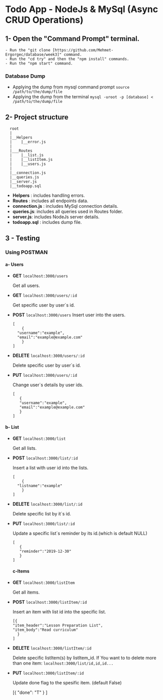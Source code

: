 # Todo App - NodeJs & MySql (Async CRUD Operations)

## 1- Open the "Command Prompt" terminal.

```
- Run the "git clone [https://github.com/Mehmet-Ergorgec/database/week3]" command.
- Run the "cd try" and then the "npm install" commands.
- Run the "npm start" command.
```

### Database Dump

- Applying the dump from mysql command prompt `source /path/to/the/dump/file`
- Applying the dump from the terminal `mysql -uroot -p [database] < /path/to/the/dump/file`

## 2- Project structure

```
  root
  |
  |__Helpers
  |    |__error.js
  |
  |___Routes
  |    |__list.js
  |    |__listItem.js
  |    |__users.js
  |
  |__connection.js
  |__queries.js
  |__server.js
  |__todoapp.sql

```

- **Helpers** : includes handling errors.
- **Routes** : includes all endpoints data.
- **connection.js** : includes MySql connection details.
- **queries.js**: includes all queries used in Routes folder.
- **server.js**: includes NodeJs server details.
- **todoapp.sql** : includes dump file.

## 3 - Testing

### Using POSTMAN

#### a- Users

- **GET** `localhost:3000/users`

  Get all users.

- **GET** `localhost:3000/users/:id`

  Get specific user by user`s id.

- **POST** `localhost:3000/users`
  Insert user into the users.

  ```
  [
      {
  	"username":"example",
  	"email":"example@example.com"
      }
  ]
  ```

- **DELETE** `localhost:3000/users/:id`

  Delete specific user by user`s id.

- **PUT** `localhost:3000/users/:id`


    Change user`s details by user ids.

     ```
    [
        {
    	"username":"example",
    	"email":"example@example.com"
        }
    ]
    ```

#### b- List

- **GET** `localhost:3000/list`

  Get all lists.

- **POST** `localhost:3000/list/:id`

  Insert a list with user id into the lists.

  ```
  [
      {
  	"listname":"example"
      }
  ]
  ```

- **DELETE** `localhost:3000/list/:id`

  Delete specific list by it`s id.

- **PUT** `localhost:3000/list/:id`


    Update a specific list`s reminder by its id.(which is default NULL)

     ```
    [
        {
    	"reminder":"2019-12-30"
        }
    ]
    ```

    #### c-Items

- **GET** `localhost:3000/listItem`

  Get all items.

- **POST** `localhost:3000/listItem/:id`

  Insert an item with list id into the specific list.

  ```
  [{
  "item_header":"Lesson Preparation List",
  "item_body":"Read curriculum"
    }
  ]
  ```

- **DELETE** `localhost:3000/listItem/:id`

  Delete specific listItem(s) by listItem_id.
  If You want to to delete more than one item: `localhost:3000/list/id,id,id...`

- **PUT** `localhost:3000/listItem/:id`


    Update done flag to the spesific item. (default False)

    [{
    "done": "T"
       }
    ]
